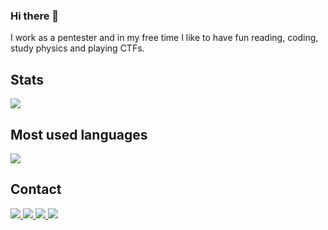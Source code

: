 ### Hi there 👋

I work as a pentester and in my free time I like to have fun reading, coding, study physics and playing CTFs. 

## Stats

<div>
   <img src="https://github-readme-stats.vercel.app/api?username=torsh4rk&show_icons=true&theme=chartreuse-dark&include_all_commits=true&count_private=true&hide=issues" />
</div>

## Most used languages
<div>
  <img src="https://github-readme-stats.vercel.app/api/top-langs/?username=torsh4rk&langs_count=4&layout=compact&theme=dracula" />
  </div>
  
## Contact

 <a href="https://hackthebox.eu/profile/102779">
    <img src="https://img.shields.io/badge/@torsh4rk-black?style=square&logo=hackthebox">
  </a>

   <a href="https://twitter.com/torsh4rk">
    <img src="https://img.shields.io/badge/@torsh4rk-grey.svg?style=square&logo=twitter">
  </a>
  
  <a href="https://www.linkedin.com/in/cadu-angelotti-b11565127/">
    <img src="https://img.shields.io/badge/Cadu-Angelotti-blue.svg?style=square&logo=linkedin">
  </a>
  
  <a href="https://www.instagram.com/torsh4rk">
    <img src="https://img.shields.io/badge/@torsh4rk-brown.svg?style=square&logo=instagram">
  </a>

